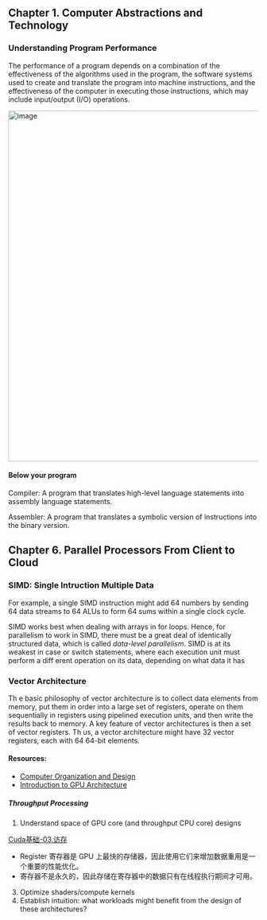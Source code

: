 
## Chapter 1. Computer Abstractions and Technology

### Understanding Program Performance

The performance of a program depends on a combination of the effectiveness of the algorithms used in the program, the software systems used to create and translate the program into machine instructions, and the effectiveness of the computer in executing those instructions, which may include input/output (I/O) operations.

<img width="706" alt="image" src="https://github.com/zixi-liu/ML-System-Design/assets/46979228/96dbbf52-7d14-4cb6-81d4-b1b91f75824e">

#### Below your program

Compiler: A program that translates high-level language statements into assembly language statements.

Assembler: A program that translates a symbolic version of instructions into the binary version.

## Chapter 6. Parallel Processors From Client to Cloud

### SIMD: Single Intruction Multiple Data

For example, a single SIMD instruction might add 64 numbers by sending 64 data streams to 64 ALUs to form 64 sums within a single clock cycle.

SIMD works best when dealing with arrays in for loops. Hence, for parallelism
to work in SIMD, there must be a great deal of identically structured data, which
is called *data-level parallelism*. SIMD is at its weakest in case or switch
statements, where each execution unit must perform a diff erent operation on its
data, depending on what data it has

### Vector Architecture

Th e basic philosophy of vector architecture is to collect data elements from memory, put them in order into a large set of registers, operate on them sequentially in registers using pipelined execution units, and then write
the results back to memory. A key feature of vector architectures is then a set of
vector registers. Th us, a vector architecture might have 32 vector registers, each
with 64 64-bit elements.

#### Resources:
- [Computer Organization and Design](https://www.cse.iitd.ac.in/~rijurekha/col216/edition5.pdf)
- [Introduction to GPU Architecture](http://www.haifux.org/lectures/267/Introduction-to-GPUs.pdf)

##### Throughput Processing
1. Understand space of GPU core (and throughput CPU core) designs

[Cuda基础-03.访存](https://zhuanlan.zhihu.com/p/565199964)
- Register 寄存器是 GPU 上最快的存储器，因此使用它们来增加数据重用是一个重要的性能优化。
- 寄存器不是永久的，因此存储在寄存器中的数据只有在线程执行期间才可用。

3. Optimize shaders/compute kernels
4. Establish intuition: what workloads might benefit from the design of
these architectures?
